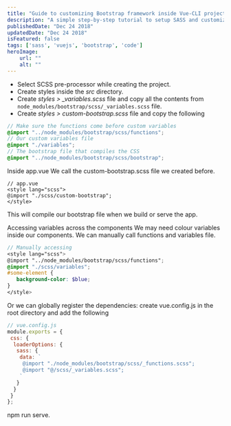 ```yaml
---
title: "Guide to customizing Bootstrap framework inside Vue-CLI project"
description: "A simple step-by-step tutorial to setup SASS and customize the framework."
publishedDate: "Dec 24 2018"
updatedDate: "Dec 24 2018"
isFeatured: false
tags: ['sass', 'vuejs', 'bootstrap', 'code']
heroImage:
    url: ""
    alt: ""
---
```


- Select SCSS pre-processor while creating the project.
- Create styles inside the *src* directory.
- Create *styles > _variables.scss* file and copy all the contents from ```node_modules/bootstrap/scss/_variables.scss``` file.
- Create *styles > custom-bootstrap.scss* file and copy the following

```scss
// Make sure the functions come before custom variables 
@import "../node_modules/bootstrap/scss/functions";
// Our custom variables file
@import "./variables";
// The bootstrap file that compiles the CSS
@import "../node_modules/bootstrap/scss/bootstrap";
```

Inside app.vue
We call the custom-bootstrap.scss file we created before.

```vue
// app.vue 
<style lang="scss">
@import "./scss/custom-bootstrap";
</style>
```

This will compile our bootstrap file when we build or serve the app.

Accessing variables across the components
We may need colour variables inside our components. We can manually call functions and variables file.

```scss
// Manually accessing 
<style lang="scss">
@import "../node_modules/bootstrap/scss/functions";
@import "./scss/variables";
#some-element {
   background-color: $blue;
}
</style>

```

Or we can globally register the dependencies: create vue.config.js in the root directory and add the following

```js
// vue.config.js
module.exports = {
 css: {
  loaderOptions: {
   sass: {
    data: `
     @import "./node_modules/bootstrap/scss/_functions.scss";
     @import "@/scss/_variables.scss";
    `
   }
  }
 }
};

```

npm run serve.

